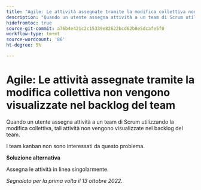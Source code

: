 ```yaml
---
title: "Agile: Le attività assegnate tramite la modifica collettiva non vengono visualizzate nel backlog del team"
description: "Quando un utente assegna attività a un team di Scrum utilizzando la modifica collettiva, queste attività non vengono visualizzate nel backlog del team."
hidefromtoc: true
source-git-commit: a76b4e421c2c15339e82622bcd62b8e5dcafe5f0
workflow-type: tm+mt
source-wordcount: '86'
ht-degree: 5%

---
```



# Agile: Le attività assegnate tramite la modifica collettiva non vengono visualizzate nel backlog del team

Quando un utente assegna attività a un team di Scrum utilizzando la modifica collettiva, tali attività non vengono visualizzate nel backlog del team.

I team kanban non sono interessati da questo problema.

**Soluzione alternativa**

Assegna le attività in linea singolarmente.

_Segnalato per la prima volta il 13 ottobre 2022._

